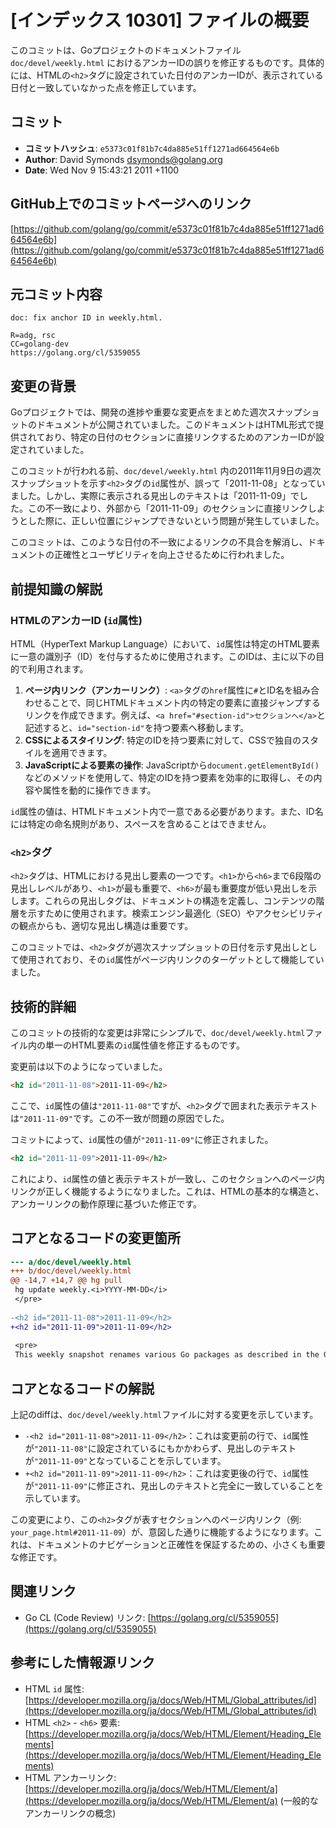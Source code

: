 # [インデックス 10301] ファイルの概要

このコミットは、Goプロジェクトのドキュメントファイル `doc/devel/weekly.html` におけるアンカーIDの誤りを修正するものです。具体的には、HTMLの`<h2>`タグに設定されていた日付のアンカーIDが、表示されている日付と一致していなかった点を修正しています。

## コミット

*   **コミットハッシュ**: `e5373c01f81b7c4da885e51ff1271ad664564e6b`
*   **Author**: David Symonds <dsymonds@golang.org>
*   **Date**: Wed Nov 9 15:43:21 2011 +1100

## GitHub上でのコミットページへのリンク

[https://github.com/golang/go/commit/e5373c01f81b7c4da885e51ff1271ad664564e6b](https://github.com/golang/go/commit/e5373c01f81b7c4da885e51ff1271ad664564e6b)

## 元コミット内容

```
doc: fix anchor ID in weekly.html.

R=adg, rsc
CC=golang-dev
https://golang.org/cl/5359055
```

## 変更の背景

Goプロジェクトでは、開発の進捗や重要な変更点をまとめた週次スナップショットのドキュメントが公開されていました。このドキュメントはHTML形式で提供されており、特定の日付のセクションに直接リンクするためのアンカーIDが設定されていました。

このコミットが行われる前、`doc/devel/weekly.html` 内の2011年11月9日の週次スナップショットを示す`<h2>`タグの`id`属性が、誤って「2011-11-08」となっていました。しかし、実際に表示される見出しのテキストは「2011-11-09」でした。この不一致により、外部から「2011-11-09」のセクションに直接リンクしようとした際に、正しい位置にジャンプできないという問題が発生していました。

このコミットは、このような日付の不一致によるリンクの不具合を解消し、ドキュメントの正確性とユーザビリティを向上させるために行われました。

## 前提知識の解説

### HTMLのアンカーID (`id`属性)

HTML（HyperText Markup Language）において、`id`属性は特定のHTML要素に一意の識別子（ID）を付与するために使用されます。このIDは、主に以下の目的で利用されます。

1.  **ページ内リンク（アンカーリンク）**: `<a>`タグの`href`属性に`#`とID名を組み合わせることで、同じHTMLドキュメント内の特定の要素に直接ジャンプするリンクを作成できます。例えば、`<a href="#section-id">セクションへ</a>`と記述すると、`id="section-id"`を持つ要素へ移動します。
2.  **CSSによるスタイリング**: 特定のIDを持つ要素に対して、CSSで独自のスタイルを適用できます。
3.  **JavaScriptによる要素の操作**: JavaScriptから`document.getElementById()`などのメソッドを使用して、特定のIDを持つ要素を効率的に取得し、その内容や属性を動的に操作できます。

`id`属性の値は、HTMLドキュメント内で一意である必要があります。また、ID名には特定の命名規則があり、スペースを含めることはできません。

### `<h2>`タグ

`<h2>`タグは、HTMLにおける見出し要素の一つです。`<h1>`から`<h6>`まで6段階の見出しレベルがあり、`<h1>`が最も重要で、`<h6>`が最も重要度が低い見出しを示します。これらの見出しタグは、ドキュメントの構造を定義し、コンテンツの階層を示すために使用されます。検索エンジン最適化（SEO）やアクセシビリティの観点からも、適切な見出し構造は重要です。

このコミットでは、`<h2>`タグが週次スナップショットの日付を示す見出しとして使用されており、その`id`属性がページ内リンクのターゲットとして機能していました。

## 技術的詳細

このコミットの技術的な変更は非常にシンプルで、`doc/devel/weekly.html`ファイル内の単一のHTML要素の`id`属性値を修正するものです。

変更前は以下のようになっていました。

```html
<h2 id="2011-11-08">2011-11-09</h2>
```

ここで、`id`属性の値は`"2011-11-08"`ですが、`<h2>`タグで囲まれた表示テキストは`"2011-11-09"`です。この不一致が問題の原因でした。

コミットによって、`id`属性の値が`"2011-11-09"`に修正されました。

```html
<h2 id="2011-11-09">2011-11-09</h2>
```

これにより、`id`属性の値と表示テキストが一致し、このセクションへのページ内リンクが正しく機能するようになりました。これは、HTMLの基本的な構造と、アンカーリンクの動作原理に基づいた修正です。

## コアとなるコードの変更箇所

```diff
--- a/doc/devel/weekly.html
+++ b/doc/devel/weekly.html
@@ -14,7 +14,7 @@ hg pull
 hg update weekly.<i>YYYY-MM-DD</i>
 </pre>
 
-<h2 id="2011-11-08">2011-11-09</h2>
+<h2 id="2011-11-09">2011-11-09</h2>
 
 <pre>
 This weekly snapshot renames various Go packages as described in the Go 1 plan.
```

## コアとなるコードの解説

上記のdiffは、`doc/devel/weekly.html`ファイルに対する変更を示しています。

*   `-<h2 id="2011-11-08">2011-11-09</h2>`：これは変更前の行で、`id`属性が`"2011-11-08"`に設定されているにもかかわらず、見出しのテキストが`"2011-11-09"`となっていることを示しています。
*   `+<h2 id="2011-11-09">2011-11-09</h2>`：これは変更後の行で、`id`属性が`"2011-11-09"`に修正され、見出しのテキストと完全に一致していることを示しています。

この変更により、この`<h2>`タグが表すセクションへのページ内リンク（例: `your_page.html#2011-11-09`）が、意図した通りに機能するようになります。これは、ドキュメントのナビゲーションと正確性を保証するための、小さくも重要な修正です。

## 関連リンク

*   Go CL (Code Review) リンク: [https://golang.org/cl/5359055](https://golang.org/cl/5359055)

## 参考にした情報源リンク

*   HTML `id` 属性: [https://developer.mozilla.org/ja/docs/Web/HTML/Global_attributes/id](https://developer.mozilla.org/ja/docs/Web/HTML/Global_attributes/id)
*   HTML `<h2>` - `<h6>` 要素: [https://developer.mozilla.org/ja/docs/Web/HTML/Element/Heading_Elements](https://developer.mozilla.org/ja/docs/Web/HTML/Element/Heading_Elements)
*   HTML アンカーリンク: [https://developer.mozilla.org/ja/docs/Web/HTML/Element/a](https://developer.mozilla.org/ja/docs/Web/HTML/Element/a) (一般的なアンカーリンクの概念)
